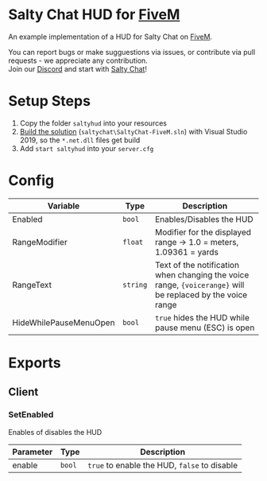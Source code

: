 # Salty Chat HUD for [FiveM](https://fivem.net/)

An example implementation of a HUD for Salty Chat on [FiveM](https://fivem.net/).  

You can report bugs or make sugguestions via issues, or contribute via pull requests - we appreciate any contribution.  
Join our [Discord](https://gaming.v10networks.com/Discord) and start with [Salty Chat](https://gaming.v10networks.com/SaltyChat)!

# Setup Steps
1. Copy the folder `saltyhud` into your resources
2. [Build the solution](https://github.com/v10networkscom/saltychat-docs/blob/master/installing-vs.md#installing-visual-studio) (`saltychat\SaltyChat-FiveM.sln`) with Visual Studio 2019, so the `*.net.dll` files get build
3. Add `start saltyhud` into your `server.cfg`

# Config
Variable | Type | Description
------------- | ------------- | -------------
Enabled | `bool` | Enables/Disables the HUD
RangeModifier | `float` | Modifier for the displayed range -> 1.0 = meters, 1.09361 = yards 
RangeText | `string` | Text of the notification when changing the voice range, `{voicerange}` will be replaced by the voice range
HideWhilePauseMenuOpen | `bool` | `true` hides the HUD while pause menu (ESC) is open

# Exports
## Client
### SetEnabled
Enables of disables the HUD

Parameter | Type | Description
------------ | ------------- | -------------
enable | `bool` | `true` to enable the HUD, `false` to disable
